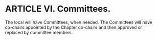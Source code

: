 # ARTICLE VI. Committees.
The local will have Committees, when needed.  The Committees will have co-chairs appointed by the Chapter co-chairs and then approved or replaced by committee members.
